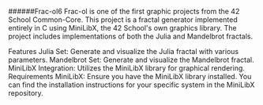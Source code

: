 ######Frac-ol6
Frac-ol is one of the first graphic projects from the 42 School Common-Core. This project is a fractal generator implemented entirely in C using MiniLibX, the 42 School's own graphics library. The project includes implementations of both the Julia and Mandelbrot fractals.

Features
Julia Set: Generate and visualize the Julia fractal with various parameters.
Mandelbrot Set: Generate and visualize the Mandelbrot fractal.
MiniLibX Integration: Utilizes the MiniLibX library for graphical rendering.
Requirements
MiniLibX: Ensure you have the MiniLibX library installed. You can find the installation instructions for your specific system in the MiniLibX repository.
